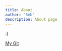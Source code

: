 ```yaml
---
title: About
author: "Seb"
description: About page
---
```


:)

[My Git](https://github.com/Sebosun)
